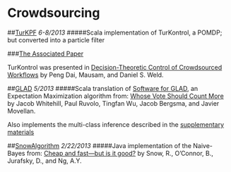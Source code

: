 Crowdsourcing
=============

##[TurKPF](https://github.com/ethanp/crowdsourcing/tree/master/TurKPF)
*6-8/2013*
#####Scala implementation of TurKontrol, a POMDP; but converted into a particle filter

###[The Associated Paper](http://arxiv.org/abs/1404.5078)

TurKontrol was presented in [Decision-Theoretic Control of Crowdsourced Workflows](https://homes.cs.washington.edu/~mausam/papers/aaai10b.pdf)
by Peng Dai, Mausam, and Daniel S. Weld.

##[GLAD](https://github.com/ethanp/crowdsourcing/tree/master/GLAD)
*5/2013*
#####Scala translation of [Software for GLAD](http://mplab.ucsd.edu/~jake/), an Expectation Maximization algorithm from:
[Whose Vote Should Count More](http://books.nips.cc/papers/files/nips22/NIPS2009_0100.pdf)
by Jacob Whitehill, Paul Ruvolo, Tingfan Wu, Jacob Bergsma, and Javier Movellan.

Also implements the multi-class inference described in the [supplementary materials](http://mplab.ucsd.edu/~jake/supp.pdf)

##[SnowAlgorithm](https://github.com/ethanp/crowdsourcing/tree/master/SnowAlgorithm)
*2/22/2013*
#####Java implementation of the Naive-Bayes from:
[Cheap and fast—but is it good?](http://www.stanford.edu/~jurafsky/amt.pdf)
by Snow, R., O’Connor, B., Jurafsky, D., and Ng, A.Y.

